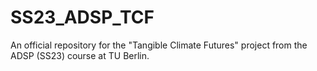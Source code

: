 # SS23_ADSP_TCF
An official repository for the "Tangible Climate Futures" project from the ADSP (SS23) course at TU Berlin.
